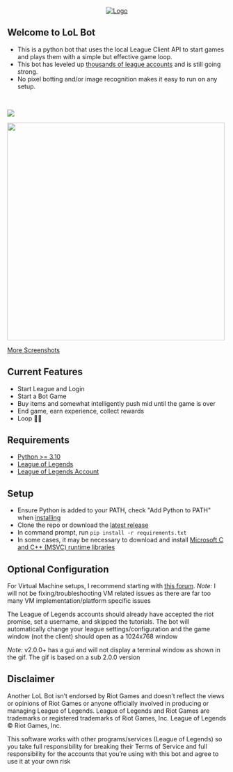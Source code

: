 <p align="center">
  <a href="https://github.com/iholston/lol-bot">
    <img src="https://github.com/iholston/lol-bot/assets/32341824/71f35164-c8a6-42ca-a254-68d8be92780e" alt="Logo">
  </a>
</p>

## Welcome to LoL Bot
- This is a python bot that uses the local League Client API to start games and plays them with a simple but effective game loop.
- This bot has leveled up [thousands of league accounts](https://www.playerauctions.com/lol-account/) and is still going strong.
- No pixel botting and/or image recognition makes it easy to run on any setup.

</br>
<p align="left">
  <img src="https://user-images.githubusercontent.com/32341824/231916860-8cdaa0bb-c808-48f7-8afe-5cd151501a98.gif">
</p>
<p align="left">
  <img src="https://github.com/iholston/lol-bot/assets/32341824/cb16a16f-9195-4b31-8b52-587f9958bcd6" width="500">
</p>

[More Screenshots](https://imgur.com/a/8PlsMmi)

## Current Features
- Start League and Login
- Start a Bot Game
- Buy items and somewhat intelligently push mid until the game is over
- End game, earn experience, collect rewards
- Loop 🥡🧋


## Requirements
- [Python >= 3.10](https://www.python.org/downloads/)
- [League of Legends](https://signup.leagueoflegends.com/en-us/signup/download)
- [League of Legends Account](https://signup.leagueoflegends.com/en-us/signup/index)

## Setup
- Ensure Python is added to your PATH, check "Add Python to PATH" when [installing](https://youtu.be/nU2Egc3Zx3Q)
- Clone the repo or download the [latest release](https://github.com/iholston/lol-bot/releases)
- In command prompt, run ```pip install -r requirements.txt```
- In some cases, it may be necessary to download and install [Microsoft C and C++ (MSVC) runtime libraries](https://learn.microsoft.com/en-GB/cpp/windows/latest-supported-vc-redist?view=msvc-170)

## Optional Configuration
For Virtual Machine setups, I recommend starting with [this forum](https://www.unknowncheats.me/forum/league-of-legends/480977-run-league-legends-virtual-machine-vmware.html). *Note:* I will not be fixing/troubleshooting VM related issues as there are far too many VM implementation/platform specific issues

The League of Legends accounts should already have accepted the riot promise, set a username, and skipped the tutorials. The bot will automatically change your league settings/configuration and the game window (not the client) should open as a 1024x768 window

*Note:* v2.0.0+ has a gui and will not display a terminal window as shown in the gif. The gif is based on a sub 2.0.0 version

## Disclaimer
Another LoL Bot isn’t endorsed by Riot Games and doesn’t reflect the views or opinions of Riot Games or anyone officially involved in producing or managing League of Legends. League of Legends and Riot Games are trademarks or registered trademarks of Riot Games, Inc. League of Legends © Riot Games, Inc.

This software works with other programs/services (League of Legends) so you take full responsibility for breaking their Terms of Service and full responsibility for the accounts that you’re using with this bot and agree to use it at your own risk
